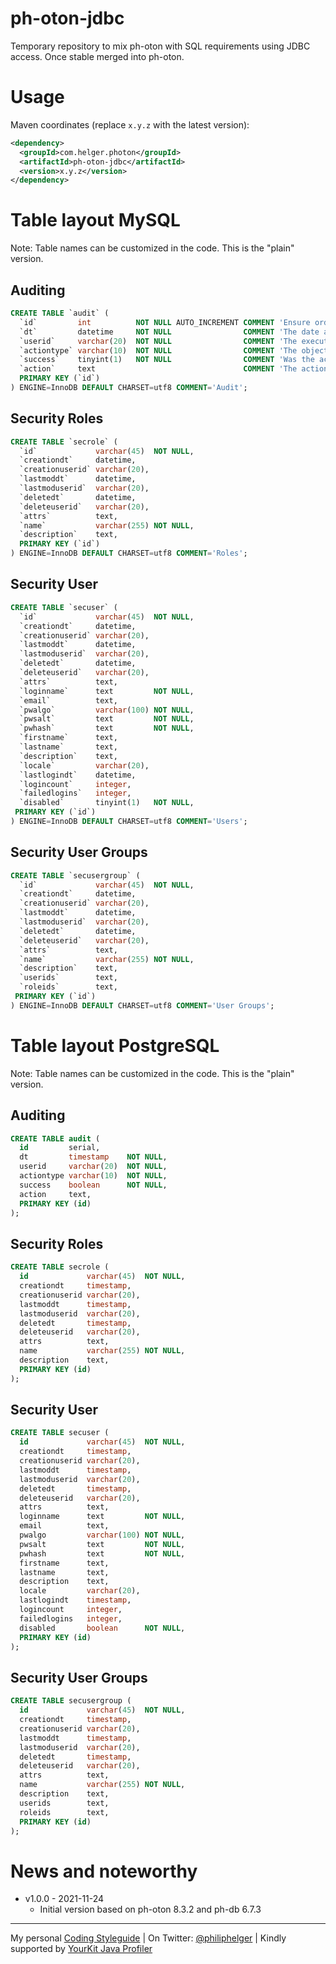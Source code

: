 # ph-oton-jdbc

Temporary repository to mix ph-oton with SQL requirements using JDBC access. Once stable merged into ph-oton.

# Usage

Maven coordinates (replace `x.y.z` with the latest version):

```xml
<dependency>
  <groupId>com.helger.photon</groupId>
  <artifactId>ph-oton-jdbc</artifactId>
  <version>x.y.z</version>
</dependency>
```

# Table layout MySQL

Note: Table names can be customized in the code. This is the "plain" version.

## Auditing

```sql
CREATE TABLE `audit` (
  `id`         int          NOT NULL AUTO_INCREMENT COMMENT 'Ensure order of entry',
  `dt`         datetime     NOT NULL                COMMENT 'The date and time of the execution',
  `userid`     varchar(20)  NOT NULL                COMMENT 'The executing user ID',
  `actiontype` varchar(10)  NOT NULL                COMMENT 'The object type',
  `success`    tinyint(1)   NOT NULL                COMMENT 'Was the action successful or not?',
  `action`     text                                 COMMENT 'The action and arguments that were performed',
  PRIMARY KEY (`id`)
) ENGINE=InnoDB DEFAULT CHARSET=utf8 COMMENT='Audit';
```

## Security Roles

```sql
CREATE TABLE `secrole` (
  `id`             varchar(45)  NOT NULL,
  `creationdt`     datetime,
  `creationuserid` varchar(20),
  `lastmoddt`      datetime,
  `lastmoduserid`  varchar(20),
  `deletedt`       datetime,
  `deleteuserid`   varchar(20),
  `attrs`          text,
  `name`           varchar(255) NOT NULL,
  `description`    text,
  PRIMARY KEY (`id`)
) ENGINE=InnoDB DEFAULT CHARSET=utf8 COMMENT='Roles';
```

## Security User

```sql
CREATE TABLE `secuser` (
  `id`             varchar(45)  NOT NULL,
  `creationdt`     datetime,
  `creationuserid` varchar(20),
  `lastmoddt`      datetime,
  `lastmoduserid`  varchar(20),
  `deletedt`       datetime,
  `deleteuserid`   varchar(20),
  `attrs`          text,
  `loginname`      text         NOT NULL,
  `email`          text,
  `pwalgo`         varchar(100) NOT NULL,
  `pwsalt`         text         NOT NULL,
  `pwhash`         text         NOT NULL,
  `firstname`      text,
  `lastname`       text,
  `description`    text,
  `locale`         varchar(20),
  `lastlogindt`    datetime,
  `logincount`     integer,
  `failedlogins`   integer,
  `disabled`       tinyint(1)   NOT NULL,
 PRIMARY KEY (`id`)
) ENGINE=InnoDB DEFAULT CHARSET=utf8 COMMENT='Users';
```

## Security User Groups

```sql
CREATE TABLE `secusergroup` (
  `id`             varchar(45)  NOT NULL,
  `creationdt`     datetime,
  `creationuserid` varchar(20),
  `lastmoddt`      datetime,
  `lastmoduserid`  varchar(20),
  `deletedt`       datetime,
  `deleteuserid`   varchar(20),
  `attrs`          text,
  `name`           varchar(255) NOT NULL,
  `description`    text,
  `userids`        text,
  `roleids`        text,
 PRIMARY KEY (`id`)
) ENGINE=InnoDB DEFAULT CHARSET=utf8 COMMENT='User Groups';
```

# Table layout PostgreSQL


Note: Table names can be customized in the code. This is the "plain" version.

## Auditing

```sql
CREATE TABLE audit (
  id         serial,
  dt         timestamp    NOT NULL,
  userid     varchar(20)  NOT NULL,
  actiontype varchar(10)  NOT NULL,
  success    boolean      NOT NULL,
  action     text,
  PRIMARY KEY (id)
);
```

## Security Roles

```sql
CREATE TABLE secrole (
  id             varchar(45)  NOT NULL,
  creationdt     timestamp,
  creationuserid varchar(20),
  lastmoddt      timestamp,
  lastmoduserid  varchar(20),
  deletedt       timestamp,
  deleteuserid   varchar(20),
  attrs          text,
  name           varchar(255) NOT NULL,
  description    text,
  PRIMARY KEY (id)
);
```

## Security User

```sql
CREATE TABLE secuser (
  id             varchar(45)  NOT NULL,
  creationdt     timestamp,
  creationuserid varchar(20),
  lastmoddt      timestamp,
  lastmoduserid  varchar(20),
  deletedt       timestamp,
  deleteuserid   varchar(20),
  attrs          text,
  loginname      text         NOT NULL,
  email          text,
  pwalgo         varchar(100) NOT NULL,
  pwsalt         text         NOT NULL,
  pwhash         text         NOT NULL,
  firstname      text,
  lastname       text,
  description    text,
  locale         varchar(20),
  lastlogindt    timestamp,
  logincount     integer,
  failedlogins   integer,
  disabled       boolean      NOT NULL,
  PRIMARY KEY (id)
);
```

## Security User Groups

```sql
CREATE TABLE secusergroup (
  id             varchar(45)  NOT NULL,
  creationdt     timestamp,
  creationuserid varchar(20),
  lastmoddt      timestamp,
  lastmoduserid  varchar(20),
  deletedt       timestamp,
  deleteuserid   varchar(20),
  attrs          text,
  name           varchar(255) NOT NULL,
  description    text,
  userids        text,
  roleids        text,
  PRIMARY KEY (id)
);
```

# News and noteworthy

* v1.0.0 - 2021-11-24
    * Initial version based on ph-oton 8.3.2 and ph-db 6.7.3

---

My personal [Coding Styleguide](https://github.com/phax/meta/blob/master/CodingStyleguide.md) |
On Twitter: <a href="https://twitter.com/philiphelger">@philiphelger</a> |
Kindly supported by [YourKit Java Profiler](https://www.yourkit.com)